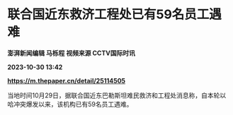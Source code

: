 # 联合国近东救济工程处已有59名员工遇难
**澎湃新闻编辑 马栎程 视频来源 CCTV国际时讯**

**2023-10-30 13:42**

**https://m.thepaper.cn/detail/25114505**

当地时间10月29日，据联合国近东巴勒斯坦难民救济和工程处消息称，自本轮以哈冲突爆发以来，该机构已有59名员工遇难。